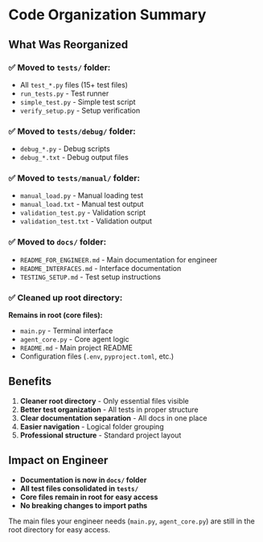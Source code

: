 # Code Organization Summary

## What Was Reorganized

### ✅ Moved to `tests/` folder:
- All `test_*.py` files (15+ test files)
- `run_tests.py` - Test runner
- `simple_test.py` - Simple test script  
- `verify_setup.py` - Setup verification

### ✅ Moved to `tests/debug/` folder:
- `debug_*.py` - Debug scripts
- `debug_*.txt` - Debug output files

### ✅ Moved to `tests/manual/` folder:
- `manual_load.py` - Manual loading test
- `manual_load.txt` - Manual test output
- `validation_test.py` - Validation script
- `validation_test.txt` - Validation output

### ✅ Moved to `docs/` folder:
- `README_FOR_ENGINEER.md` - Main documentation for engineer
- `README_INTERFACES.md` - Interface documentation  
- `TESTING_SETUP.md` - Test setup instructions

### ✅ Cleaned up root directory:
**Remains in root (core files):**
- `main.py` - Terminal interface
- `agent_core.py` - Core agent logic
- `README.md` - Main project README
- Configuration files (`.env`, `pyproject.toml`, etc.)

## Benefits

1. **Cleaner root directory** - Only essential files visible
2. **Better test organization** - All tests in proper structure
3. **Clear documentation separation** - All docs in one place
4. **Easier navigation** - Logical folder grouping
5. **Professional structure** - Standard project layout

## Impact on Engineer

- **Documentation is now in `docs/` folder**
- **All test files consolidated in `tests/`**  
- **Core files remain in root for easy access**
- **No breaking changes to import paths**

The main files your engineer needs (`main.py`, `agent_core.py`) are still in the root directory for easy access.
